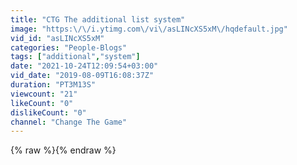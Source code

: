 ```yaml
---
title: "CTG The additional list system"
image: "https:\/\/i.ytimg.com\/vi\/asLINcXS5xM\/hqdefault.jpg"
vid_id: "asLINcXS5xM"
categories: "People-Blogs"
tags: ["additional","system"]
date: "2021-10-24T12:09:54+03:00"
vid_date: "2019-08-09T16:08:37Z"
duration: "PT3M13S"
viewcount: "21"
likeCount: "0"
dislikeCount: "0"
channel: "Change The Game"
---
```

{% raw %}{% endraw %}
